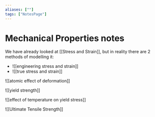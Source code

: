 ```yaml
---
aliases: [""]
tags: ["NotesPage"]
---
```


# Mechanical Properties notes

We have already looked at [[Stress and Strain]], but in reality there are 2 methods of modelling it:
- ![[engineering stress and strain]]
- ![[true stress and strain]]

![[atomic effect of deformation]]

![[yield strength]]

![[effect of temperature on yield stress]]

![[Ultimate Tensile Strength]]